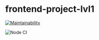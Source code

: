 # frontend-project-lvl1

[![Maintainability](https://api.codeclimate.com/v1/badges/a99a88d28ad37a79dbf6/maintainability)](https://codeclimate.com/github/codeclimate/codeclimate/maintainability)


![Node CI](https://github.com/YaAleksey/frontend-project-lvl1/workflows/Node%20CI/badge.svg)
